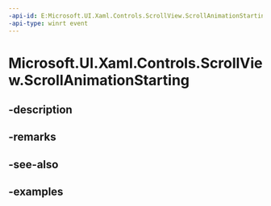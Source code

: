 ```yaml
---
-api-id: E:Microsoft.UI.Xaml.Controls.ScrollView.ScrollAnimationStarting
-api-type: winrt event
---
```


# Microsoft.UI.Xaml.Controls.ScrollView.ScrollAnimationStarting

<!--
public event Windows.Foundation.TypedEventHandler<Microsoft.UI.Xaml.Controls.ScrollView,Microsoft.UI.Xaml.Controls.ScrollingScrollAnimationStartingEventArgs> ScrollAnimationStarting;
-->


## -description

## -remarks

## -see-also

## -examples


